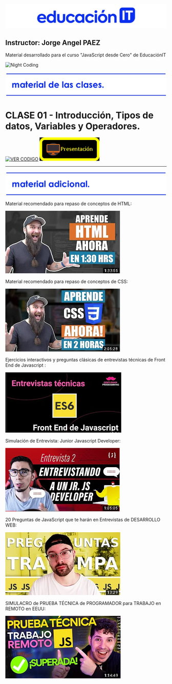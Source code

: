 ![HEADER](https://raw.githubusercontent.com/GiorgioCode/repo-educacionIT-semana/main/educacionIT_header.jpg?token=GHSAT0AAAAAABYJWQ5MMRSLOZNW6W4DWO5AYZRBV6A)

## Instructor: Jorge Angel PAEZ

Material desarrollado para el curso "JavaScript desde Cero" de EducaciónIT

![Night Coding](https://tutoriasjs.netlify.app/coding_gif.gif)

![HEADER](https://raw.githubusercontent.com/GiorgioCode/repo-educacionIT-semana/main/material_clases.jpg)

# CLASE 01 - Introducción, Tipos de datos, Variables y Operadores.

[![VER CODIGO](https://tutoriasjs.netlify.app/boton_vercodigo.png)](https://github.com/GiorgioCode/repo-educacionIT-finde/tree/main/CLASE_01) [![DESCARGAR PRESENTACIÓN](https://raw.githubusercontent.com/GiorgioCode/repo-educacionIT-finde/main/boton_diapositiva.png?token=GHSAT0AAAAAABYJWQ5N6CK2LUWKAMIMLJQCYZRBTFA)](https://github.com/GiorgioCode/repo-educacionIT-finde/blob/main/CLASE_01/CLASE1_JSDC_J_PAEZ.pptx?raw=true)

---

![HEADER](https://raw.githubusercontent.com/GiorgioCode/repo-educacionIT-semana/main/material_adicional.jpg)

Material recomendado para repaso de conceptos de HTML:

[![VIDEO HOLA MUNDO HTML](https://raw.githubusercontent.com/GiorgioCode/repo-educacionIT-semana/main/hola_mundo_html.jpg)](https://www.youtube.com/watch?v=MJkdaVFHrto)

Material recomendado para repaso de conceptos de CSS:

[![VIDEO HOLA MUNDO CSS](https://raw.githubusercontent.com/GiorgioCode/repo-educacionIT-semana/main/hola_mundo_css.jpg)](https://www.youtube.com/watch?v=wZniZEbPAzk)

Ejercicios interactivos y preguntas clásicas de entrevistas técnicas de Front End de Javascript :

[![Entrevista](https://raw.githubusercontent.com/GiorgioCode/repo-educacionIT-semana/main/entrevista1.jpg)](https://www.youtube.com/watch?v=QyVL2ZpQRpA)

Simulación de Entrevista: Junior Javascript Developer:

[![Entrevista](https://raw.githubusercontent.com/GiorgioCode/repo-educacionIT-semana/main/entrevista2.jpg)](https://www.youtube.com/watch?v=QXUFzMdbfnE)

20 Preguntas de JavaScript que te harán en Entrevistas de DESARROLLO WEB:

[![Entrevista](https://raw.githubusercontent.com/GiorgioCode/repo-educacionIT-semana/main/preguntas1.jpg)](https://www.youtube.com/watch?v=m6GKaw-u4pY)

SIMULACRO de PRUEBA TÉCNICA de PROGRAMADOR para TRABAJO en REMOTO en EEUU:

[![Entrevista](https://raw.githubusercontent.com/GiorgioCode/repo-educacionIT-semana/main/entrevista3.jpg)](https://www.youtube.com/watch?v=xkXtqa8kjFY)
